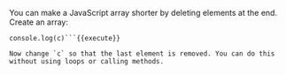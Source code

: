 You can make a JavaScript array shorter by deleting elements at the end. Create an array:

```let c = steps.pidigits()
console.log(c)```{{execute}}

Now change `c` so that the last element is removed. You can do this without using loops or calling methods. 
